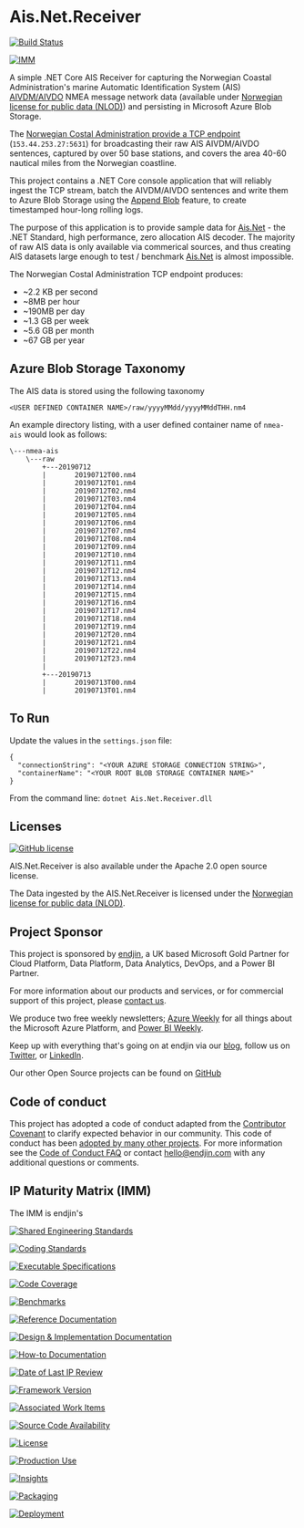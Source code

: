 # Ais.Net.Receiver

[![Build Status](https://dev.azure.com/endjin-labs/Ais.Net.Receiver/_apis/build/status/ais-dotnet.Ais.Net.Receiver?branchName=master)](https://dev.azure.com/endjin-labs/Ais.Net.Receiver/_build/latest?definitionId=1&branchName=master)

[![IMM](https://endimmfuncdev.azurewebsites.net/api/imm/github/ais-dotnet/Ais.Net.Receiver/total?cache=false)](https://endimmfuncdev.azurewebsites.net/api/imm/github/ais-dotnet/Ais.Net.Receiver/total?cache=false)

A simple .NET Core AIS Receiver for capturing the Norwegian Coastal Administration's marine Automatic Identification System (AIS) [AIVDM/AIVDO](https://gpsd.gitlab.io/gpsd/AIVDM.html) NMEA message network data (available under [Norwegian license for public data (NLOD)](https://data.norge.no/nlod/en/2.0)) and persisting in Microsoft Azure Blob Storage.

The [Norwegian Costal Administration provide a TCP endpoint](https://ais.kystverket.no/) (`153.44.253.27:5631`) for broadcasting their raw AIS AIVDM/AIVDO sentences, captured by over 50 base stations, and covers the area 40-60 nautical miles from the Norwegian coastline.

This project contains a .NET Core console application that will reliably ingest the TCP stream, batch the AIVDM/AIVDO sentences and write them to Azure Blob Storage using the [Append Blob](https://docs.microsoft.com/en-us/rest/api/storageservices/append-block) feature, to create timestamped hour-long rolling logs.

The purpose of this application is to provide sample data for [Ais.Net](https://github.com/ais-dotnet/Ais.Net) - the .NET Standard, high performance, zero allocation AIS decoder. The majority of raw AIS data is only available via commerical sources, and thus creating AIS datasets large enough to test / benchmark [Ais.Net](https://github.com/ais-dotnet/Ais.Net) is almost impossible. 

The Norwegian Costal Administration TCP endpoint produces: 
- ~2.2 KB per second 
- ~8MB per hour 
- ~190MB per day 
- ~1.3 GB per week 
- ~5.6 GB per month
- ~67 GB per year

## Azure Blob Storage Taxonomy

The AIS data is stored using the following taxonomy

`<USER DEFINED CONTAINER NAME>/raw/yyyyMMdd/yyyyMMddTHH.nm4`

An example directory listing, with a user defined container name of `nmea-ais` would look as follows:

```
\---nmea-ais
    \---raw
        +---20190712
        |       20190712T00.nm4
        |       20190712T01.nm4
        |       20190712T02.nm4
        |       20190712T03.nm4
        |       20190712T04.nm4
        |       20190712T05.nm4
        |       20190712T06.nm4
        |       20190712T07.nm4
        |       20190712T08.nm4
        |       20190712T09.nm4
        |       20190712T10.nm4
        |       20190712T11.nm4
        |       20190712T12.nm4
        |       20190712T13.nm4
        |       20190712T14.nm4
        |       20190712T15.nm4
        |       20190712T16.nm4
        |       20190712T17.nm4
        |       20190712T18.nm4
        |       20190712T19.nm4
        |       20190712T20.nm4
        |       20190712T21.nm4
        |       20190712T22.nm4
        |       20190712T23.nm4
        |
        +---20190713
        |       20190713T00.nm4
        |       20190713T01.nm4
```

## To Run

Update the values in the `settings.json` file:

```
{
  "connectionString": "<YOUR AZURE STORAGE CONNECTION STRING>",
  "containerName": "<YOUR ROOT BLOB STORAGE CONTAINER NAME>"
} 
```

From the command line: `dotnet Ais.Net.Receiver.dll`

## Licenses

[![GitHub license](https://img.shields.io/badge/license-Apache%202-blue.svg)](https://raw.githubusercontent.com/ais-dotnet/Ais.Net.Receiver/master/LICENSE)

AIS.Net.Receiver is also available under the Apache 2.0 open source license.
 
The Data ingested by the AIS.Net.Receiver is licensed under the [Norwegian license for public data (NLOD)](https://data.norge.no/nlod/en/2.0).

## Project Sponsor

This project is sponsored by [endjin](https://endjin.com), a UK based Microsoft Gold Partner for Cloud Platform, Data Platform, Data Analytics, DevOps, and a Power BI Partner.

For more information about our products and services, or for commercial support of this project, please [contact us](https://endjin.com/contact-us). 

We produce two free weekly newsletters; [Azure Weekly](https://azureweekly.info) for all things about the Microsoft Azure Platform, and [Power BI Weekly](https://powerbiweekly.info).

Keep up with everything that's going on at endjin via our [blog](https://blogs.endjin.com/), follow us on [Twitter](https://twitter.com/endjin), or [LinkedIn](https://www.linkedin.com/company/1671851/).

Our other Open Source projects can be found on [GitHub](https://github.com/endjin)

## Code of conduct

This project has adopted a code of conduct adapted from the [Contributor Covenant](http://contributor-covenant.org/) to clarify expected behavior in our community. This code of conduct has been [adopted by many other projects](http://contributor-covenant.org/adopters/). For more information see the [Code of Conduct FAQ](https://opensource.microsoft.com/codeofconduct/faq/) or contact [&#104;&#101;&#108;&#108;&#111;&#064;&#101;&#110;&#100;&#106;&#105;&#110;&#046;&#099;&#111;&#109;](&#109;&#097;&#105;&#108;&#116;&#111;:&#104;&#101;&#108;&#108;&#111;&#064;&#101;&#110;&#100;&#106;&#105;&#110;&#046;&#099;&#111;&#109;) with any additional questions or comments.

## IP Maturity Matrix (IMM)

The IMM is endjin's 

[![Shared Engineering Standards](https://endimmfuncdev.azurewebsites.net/api/imm/github/ais-dotnet/Ais.Net.Receiver/rule/74e29f9b-6dca-4161-8fdd-b468a1eb185d?nocache=true)](https://endimmfuncdev.azurewebsites.net/api/imm/github/ais-dotnet/Ais.Net.Receiver/rule/74e29f9b-6dca-4161-8fdd-b468a1eb185d?cache=false)

[![Coding Standards](https://endimmfuncdev.azurewebsites.net/api/imm/github/ais-dotnet/Ais.Net.Receiver/rule/f6f6490f-9493-4dc3-a674-15584fa951d8?cache=false)](https://endimmfuncdev.azurewebsites.net/api/imm/github/ais-dotnet/Ais.Net.Receiver/rule/f6f6490f-9493-4dc3-a674-15584fa951d8?cache=false)

[![Executable Specifications](https://endimmfuncdev.azurewebsites.net/api/imm/github/ais-dotnet/Ais.Net.Receiver/rule/bb49fb94-6ab5-40c3-a6da-dfd2e9bc4b00?cache=false)](https://endimmfuncdev.azurewebsites.net/api/imm/github/ais-dotnet/Ais.Net.Receiver/rule/bb49fb94-6ab5-40c3-a6da-dfd2e9bc4b00?cache=false)

[![Code Coverage](https://endimmfuncdev.azurewebsites.net/api/imm/github/ais-dotnet/Ais.Net.Receiver/rule/0449cadc-0078-4094-b019-520d75cc6cbb?cache=false)](https://endimmfuncdev.azurewebsites.net/api/imm/github/ais-dotnet/Ais.Net.Receiver/rule/0449cadc-0078-4094-b019-520d75cc6cbb?cache=false)

[![Benchmarks](https://endimmfuncdev.azurewebsites.net/api/imm/github/ais-dotnet/Ais.Net.Receiver/rule/64ed80dc-d354-45a9-9a56-c32437306afa?cache=false)](https://endimmfuncdev.azurewebsites.net/api/imm/github/ais-dotnet/Ais.Net.Receiver/rule/64ed80dc-d354-45a9-9a56-c32437306afa?cache=false)

[![Reference Documentation](https://endimmfuncdev.azurewebsites.net/api/imm/github/ais-dotnet/Ais.Net.Receiver/rule/2a7fc206-d578-41b0-85f6-a28b6b0fec5f?cache=false)](https://endimmfuncdev.azurewebsites.net/api/imm/github/ais-dotnet/Ais.Net.Receiver/rule/2a7fc206-d578-41b0-85f6-a28b6b0fec5f?cache=false)

[![Design & Implementation Documentation](https://endimmfuncdev.azurewebsites.net/api/imm/github/ais-dotnet/Ais.Net.Receiver/rule/f026d5a2-ce1a-4e04-af15-5a35792b164b?cache=false)](https://endimmfuncdev.azurewebsites.net/api/imm/github/ais-dotnet/Ais.Net.Receiver/rule/f026d5a2-ce1a-4e04-af15-5a35792b164b?cache=false)

[![How-to Documentation](https://endimmfuncdev.azurewebsites.net/api/imm/github/ais-dotnet/Ais.Net.Receiver/rule/145f2e3d-bb05-4ced-989b-7fb218fc6705?cache=false)](https://endimmfuncdev.azurewebsites.net/api/imm/github/ais-dotnet/Ais.Net.Receiver/rule/145f2e3d-bb05-4ced-989b-7fb218fc6705?cache=false)

[![Date of Last IP Review](https://endimmfuncdev.azurewebsites.net/api/imm/github/ais-dotnet/Ais.Net.Receiver/rule/da4ed776-0365-4d8a-a297-c4e91a14d646?cache=false)](https://endimmfuncdev.azurewebsites.net/api/imm/github/ais-dotnet/Ais.Net.Receiver/rule/da4ed776-0365-4d8a-a297-c4e91a14d646?cache=false)

[![Framework Version](https://endimmfuncdev.azurewebsites.net/api/imm/github/ais-dotnet/Ais.Net.Receiver/rule/6c0402b3-f0e3-4bd7-83fe-04bb6dca7924?cache=false)](https://endimmfuncdev.azurewebsites.net/api/imm/github/ais-dotnet/Ais.Net.Receiver/rule/6c0402b3-f0e3-4bd7-83fe-04bb6dca7924?cache=false)

[![Associated Work Items](https://endimmfuncdev.azurewebsites.net/api/imm/github/ais-dotnet/Ais.Net.Receiver/rule/79b8ff50-7378-4f29-b07c-bcd80746bfd4?cache=false)](https://endimmfuncdev.azurewebsites.net/api/imm/github/ais-dotnet/Ais.Net.Receiver/rule/79b8ff50-7378-4f29-b07c-bcd80746bfd4?cache=false)

[![Source Code Availability](https://endimmfuncdev.azurewebsites.net/api/imm/github/ais-dotnet/Ais.Net.Receiver/rule/30e1b40b-b27d-4631-b38d-3172426593ca?cache=false)](https://endimmfuncdev.azurewebsites.net/api/imm/github/ais-dotnet/Ais.Net.Receiver/rule/30e1b40b-b27d-4631-b38d-3172426593ca?cache=false)

[![License](https://endimmfuncdev.azurewebsites.net/api/imm/github/ais-dotnet/Ais.Net.Receiver/rule/d96b5bdc-62c7-47b6-bcc4-de31127c08b7?cache=false)](https://endimmfuncdev.azurewebsites.net/api/imm/github/ais-dotnet/Ais.Net.Receiver/rule/d96b5bdc-62c7-47b6-bcc4-de31127c08b7?cache=false)

[![Production Use](https://endimmfuncdev.azurewebsites.net/api/imm/github/ais-dotnet/Ais.Net.Receiver/rule/87ee2c3e-b17a-4939-b969-2c9c034d05d7?cache=false)](https://endimmfuncdev.azurewebsites.net/api/imm/github/ais-dotnet/Ais.Net.Receiver/rule/87ee2c3e-b17a-4939-b969-2c9c034d05d7?cache=false)

[![Insights](https://endimmfuncdev.azurewebsites.net/api/imm/github/ais-dotnet/Ais.Net.Receiver/rule/71a02488-2dc9-4d25-94fa-8c2346169f8b?cache=false)](https://endimmfuncdev.azurewebsites.net/api/imm/github/ais-dotnet/Ais.Net.Receiver/rule/71a02488-2dc9-4d25-94fa-8c2346169f8b?cache=false)

[![Packaging](https://endimmfuncdev.azurewebsites.net/api/imm/github/ais-dotnet/Ais.Net.Receiver/rule/547fd9f5-9caf-449f-82d9-4fba9e7ce13a?cache=false)](https://endimmfuncdev.azurewebsites.net/api/imm/github/ais-dotnet/Ais.Net.Receiver/rule/547fd9f5-9caf-449f-82d9-4fba9e7ce13a?cache=false)

[![Deployment](https://endimmfuncdev.azurewebsites.net/api/imm/github/ais-dotnet/Ais.Net.Receiver/rule/edea4593-d2dd-485b-bc1b-aaaf18f098f9?cache=false)](https://endimmfuncdev.azurewebsites.net/api/imm/github/ais-dotnet/Ais.Net.Receiver/rule/edea4593-d2dd-485b-bc1b-aaaf18f098f9?cache=false)